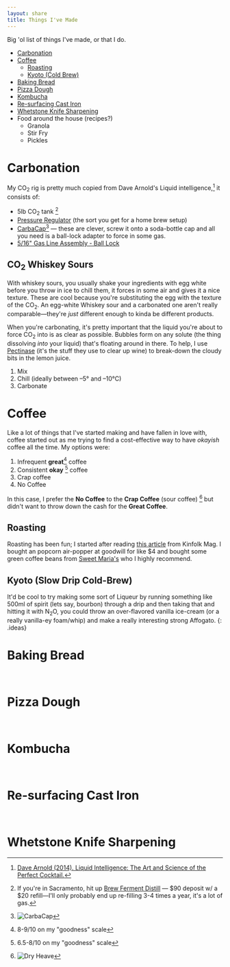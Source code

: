 ```yaml
---
layout: share
title: Things I've Made
---
```


Big 'ol list of things I've made, or that I do. 

* [Carbonation](#carbonation)
* [Coffee](#coffee)
    - [Roasting](#roasting)
    - [Kyoto (Cold Brew)](#kyoto-slow-drip-cold-brew)
* [Baking Bread](#baking-bread)
* [Pizza Dough](#pizza-dough)
* [Kombucha](#kombucha)
* [Re-surfacing Cast Iron](#re-surfacing-cast-iron)
* [Whetstone Knife Sharpening](#whetstone-knife-sharpening)
* Food around the house (recipes?)
    - Granola
    - Stir Fry
    - Pickles


# Carbonation


My CO<sub>2</sub> rig is pretty much copied from Dave Arnold's Liquid intelligence,[^1] it consists of:

* 5lb CO<sub>2</sub> tank [^2]
* [Pressure Regulator](http://amzn.to/1UB61fL) (the sort you get for a home brew setup)
* [CarbaCap](http://amzn.to/1UB4XID)[^3] — these are clever, screw it onto a soda-bottle cap and all you need is a ball-lock adapter to force in some gas.
* [5/16" Gas Line Assembly - Ball Lock](http://amzn.to/1UB5TNh)

## CO<sub>2</sub> Whiskey Sours

With whiskey sours, you usually shake your ingredients with egg white before you throw in ice to chill them, it forces in some air and gives it a nice texture. These are cool because you're substituting the egg with the texture of the CO<sub>2</sub>. An egg-white Whiskey sour and a carbonated one aren't really comparable—they're _just_ different enough to kinda be different products. 

When you're carbonating, it's pretty important that the liquid you're about to force CO<sub>2</sub> into is as clear as possible. Bubbles form on any solute (the thing dissolving _into_ your liquid) that's floating around in there. To help, I use [Pectinase](http://amzn.to/2665YAz) (it's the stuff they use to clear up wine) to break-down the cloudy bits in the lemon juice.

1. Mix
2. Chill (ideally between –5° and –10°C)
3. Carbonate

# Coffee   
Like a lot of things that I've started making and have fallen in love with, coffee started out as me trying to find a cost-effective way to have _okayish_ coffee all the time. My options were:

1. Infrequent __great__[^4] coffee
2. Consistent __okay__ [^5] coffee
3. Crap coffee
4. No Coffee

In this case, I prefer the __No Coffee__ to the __Crap Coffee__ (sour coffee) [^6] but didn't want to throw down the cash for the __Great Coffee__.  

## Roasting

Roasting has been fun; I started after reading [this article](http://www.kinfolk.com/home-roasting-coffee/) from Kinfolk Mag. I bought an popcorn air-popper at goodwill for like $4 and bought some green coffee beans from [Sweet Maria's](https://www.sweetmarias.com/) who I highly recommend. 

## Kyoto (Slow Drip Cold-Brew)

It'd be cool to try making some sort of Liqueur by running something like 500ml of spirit (lets say, bourbon) through a drip and then taking that and hitting it with N<sub>2</sub>O, you could throw an over-flavored vanilla ice-cream (or a really vanilla-ey foam/whip) and make a really interesting strong Affogato.
{: .ideas}



# Baking Bread
<br>

# Pizza Dough
<br>

# Kombucha  
<br>

# Re-surfacing Cast Iron
<br>

# Whetstone Knife Sharpening

[^1]: [Dave Arnold (2014). Liquid Intelligence: The Art and Science of the Perfect Cocktail.](http://amzn.to/1UB4M05)
[^2]: If you're in Sacramento, hit up [Brew Ferment Distill](http://brewfermentdistill.com/) — $90 deposit w/ a $20 refill—I'll only probably end up re-filling 3-4 times a year, it's a lot of gas.
[^3]: ![CarbaCap](https://images-na.ssl-images-amazon.com/images/I/710crZ58aiL._SL1500_.jpg)
[^4]: 8-9/10 on my "goodness" scale
[^5]: 6.5-8/10 on my "goodness" scale
[^6]: ![Dry Heave](https://dl.dropboxusercontent.com/s/4bx36cw1hjhz3i3/dry-heave-o.gif)